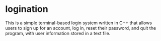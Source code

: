 # logination
This is a simple terminal-based login system written in C++ that allows users to sign up for an account, log in, reset their password, and quit the program, with user information stored in a text file.
